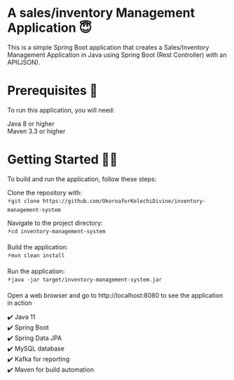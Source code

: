 # A sales/inventory Management Application 😇

This is a simple Spring Boot application that creates a Sales/Inventory Management Application in Java using Spring Boot (Rest Controller) with an API(JSON).

# Prerequisites 🚀

To run this application, you will need:

Java 8 or higher</br>
Maven 3.3 or higher

# Getting Started 👩‍💻
To build and run the application, follow these steps:

Clone the repository with:</br>
⚡```git clone https://github.com/OkoroaforKelechiDivine/inventory-management-system```


Navigate to the project directory:</br>
⚡```cd inventory-management-system```


Build the application:</br>
⚡```mvn clean install```

Run the application:</br>
⚡```java -jar target/inventory-management-system.jar```

Open a web browser and go to http://localhost:8080 to see the application in action

✔️ Java 11<br/>
✔️ Spring Boot<br/>
✔️ Spring Data JPA<br/>
✔️ MySQL database<br/>
✔️ Kafka for reporting<br/>
✔️ Maven for build automation
